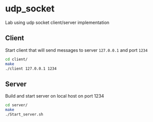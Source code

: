 # udp_socket
Lab using udp socket client/server implementation


## Client
Start client that will send messages to server `127.0.0.1` and port `1234`
```sh
cd client/
make
./client 127.0.0.1 1234
```

## Server
Build and start server on local host on port 1234
```sh
cd server/
make
./Start_server.sh
```

